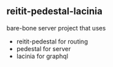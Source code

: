## reitit-pedestal-lacinia
bare-bone server project that uses
- reitit-pedestal for routing
- pedestal for server
- lacinia for graphql